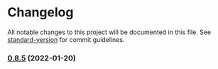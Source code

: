 # Changelog

All notable changes to this project will be documented in this file. See [standard-version](https://github.com/conventional-changelog/standard-version) for commit guidelines.

### [0.8.5](https://github.com/pchila/argo-service/compare/0.8.4...0.8.5) (2022-01-20)
